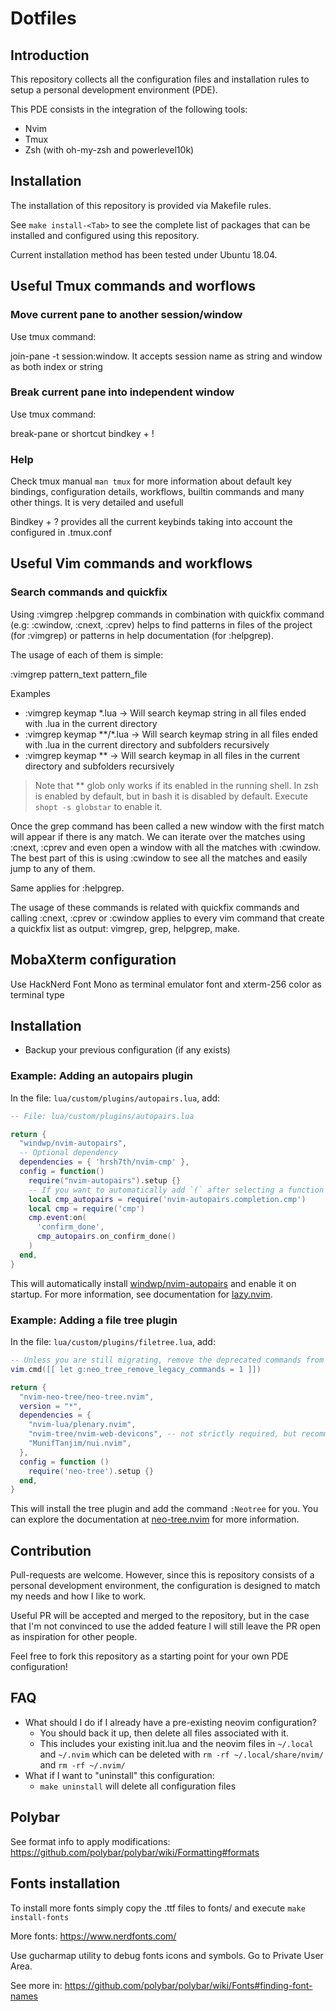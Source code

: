# Dotfiles

## Introduction

This repository collects all the configuration files and installation rules to setup a personal development
environment (PDE).

This PDE consists in the integration of the following tools:
- Nvim
- Tmux
- Zsh (with oh-my-zsh and powerlevel10k)

## Installation

The installation of this repository is provided via Makefile rules.

See `make install-<Tab>` to see the complete list of packages that can be installed and configured using this
repository.

Current installation method has been tested under Ubuntu 18.04.

## Useful Tmux commands and worflows

### Move current pane to another session/window

Use tmux command:

join-pane -t session:window. It accepts session name as string and window as both index or string

### Break current pane into independent window

Use tmux command:

break-pane or shortcut bindkey + !

### Help

Check tmux manual `man tmux` for more information about default key bindings, configuration details, workflows,
builtin commands and many other things. It is very detailed and usefull

Bindkey + ? provides all the current keybinds taking into account the configured in .tmux.conf

## Useful Vim commands and workflows

### Search commands and quickfix

Using :vimgrep :helpgrep commands in combination with quickfix command (e.g: :cwindow, :cnext, :cprev) helps to find
patterns in files of the project (for :vimgrep) or patterns in help documentation (for :helpgrep).

The usage of each of them is simple:

:vimgrep pattern_text pattern_file

Examples

- :vimgrep keymap *.lua -> Will search keymap string in all files ended with .lua in the current directory
- :vimgrep keymap **/*.lua -> Will search keymap string in all files ended with .lua in the current directory and  subfolders recursively
- :vimgrep keymap ** -> Will search keymap in all files in the current directory and subfolders recursively

> Note that ** glob only works if its enabled in the running shell. In zsh is enabled by default, but in bash it is
> disabled by default. Execute `shopt -s globstar` to enable it.

Once the grep command has been called a new window with the first match will appear if there is any match. We can
iterate over the matches using :cnext, :cprev and even open a window with all the matches with :cwindow. The best part
of this is using :cwindow to see all the matches and easily jump to any of them.

Same applies for :helpgrep.

The usage of these commands is related with quickfix commands and calling :cnext, :cprev or :cwindow applies to every
vim command that create a quickfix list as output: vimgrep, grep, helpgrep, make.

## MobaXterm configuration

Use HackNerd Font Mono as terminal emulator font and xterm-256 color as terminal type

## Installation

* Backup your previous configuration (if any exists)

### Example: Adding an autopairs plugin

In the file: `lua/custom/plugins/autopairs.lua`, add:

```lua
-- File: lua/custom/plugins/autopairs.lua

return {
  "windwp/nvim-autopairs",
  -- Optional dependency
  dependencies = { 'hrsh7th/nvim-cmp' },
  config = function()
    require("nvim-autopairs").setup {}
    -- If you want to automatically add `(` after selecting a function or method
    local cmp_autopairs = require('nvim-autopairs.completion.cmp')
    local cmp = require('cmp')
    cmp.event:on(
      'confirm_done',
      cmp_autopairs.on_confirm_done()
    )
  end,
}
```


This will automatically install [windwp/nvim-autopairs](https://github.com/windwp/nvim-autopairs) and enable it on startup. For more information, see documentation for [lazy.nvim](https://github.com/folke/lazy.nvim).

### Example: Adding a file tree plugin

In the file: `lua/custom/plugins/filetree.lua`, add:

```lua
-- Unless you are still migrating, remove the deprecated commands from v1.x
vim.cmd([[ let g:neo_tree_remove_legacy_commands = 1 ]])

return {
  "nvim-neo-tree/neo-tree.nvim",
  version = "*",
  dependencies = {
    "nvim-lua/plenary.nvim",
    "nvim-tree/nvim-web-devicons", -- not strictly required, but recommended
    "MunifTanjim/nui.nvim",
  },
  config = function ()
    require('neo-tree').setup {}
  end,
}
```

This will install the tree plugin and add the command `:Neotree` for you. You can explore the documentation at [neo-tree.nvim](https://github.com/nvim-neo-tree/neo-tree.nvim) for more information.

## Contribution

Pull-requests are welcome. However, since this is repository consists of a personal development environment, the
configuration is designed to match my needs and how I like to work.

Useful PR will be accepted and merged to the repository, but in the case that I'm not convinced to use the added
feature I will still leave the PR open as inspiration for other people.

Feel free to fork this repository as a starting point for your own PDE configuration!

## FAQ

* What should I do if I already have a pre-existing neovim configuration?
  * You should back it up, then delete all files associated with it.
  * This includes your existing init.lua and the neovim files in `~/.local` and `~/.nvim`  which can be deleted with
    `rm -rf ~/.local/share/nvim/` and `rm -rf ~/.nvim/`
* What if I want to "uninstall" this configuration:
  * `make uninstall` will delete all configuration files

## Polybar

See format info to apply modifications:
https://github.com/polybar/polybar/wiki/Formatting#formats

## Fonts installation

To install more fonts simply copy the .ttf files to fonts/ and execute `make install-fonts`

More fonts: https://www.nerdfonts.com/

Use gucharmap utility to debug fonts icons and symbols. Go to Private User Area.

See more in: https://github.com/polybar/polybar/wiki/Fonts#finding-font-names
